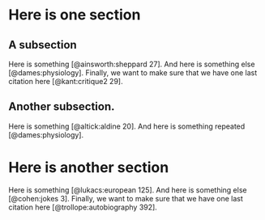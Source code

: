 # Here is one section

## A subsection

Here is something [@ainsworth:sheppard 27]. And here is something else
[@dames:physiology]. Finally, we want to make sure that we have one last
citation here [@kant:critique2 29].

## Another subsection.

Here is something [@altick:aldine 20]. And here is something repeated
[@dames:physiology].

# Here is another section

Here is something [@lukacs:european 125]. And here is something else
[@cohen:jokes 3]. Finally, we want to make sure that we have one last
citation here [@trollope:autobiography 392].
